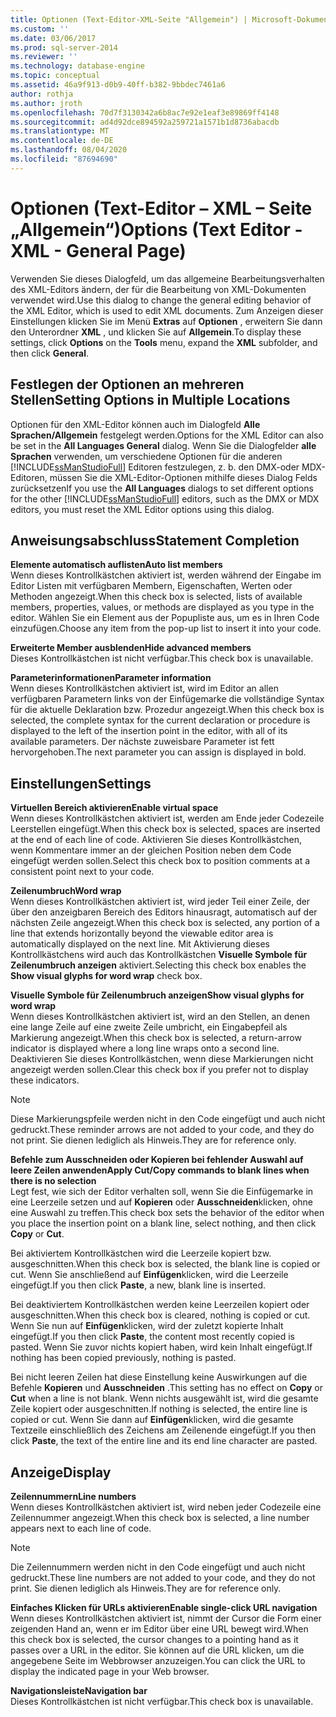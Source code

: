 ```yaml
---
title: Optionen (Text-Editor-XML-Seite "Allgemein") | Microsoft-Dokumentation
ms.custom: ''
ms.date: 03/06/2017
ms.prod: sql-server-2014
ms.reviewer: ''
ms.technology: database-engine
ms.topic: conceptual
ms.assetid: 46a9f913-d0b9-40ff-b382-9bbdec7461a6
author: rothja
ms.author: jroth
ms.openlocfilehash: 70d7f3130342a6b8ac7e92e1eaf3e89869ff4148
ms.sourcegitcommit: ad4d92dce894592a259721a1571b1d8736abacdb
ms.translationtype: MT
ms.contentlocale: de-DE
ms.lasthandoff: 08/04/2020
ms.locfileid: "87694690"
---
```

# <a name="options-text-editor---xml---general-page"></a><span data-ttu-id="fa1cf-102">Optionen (Text-Editor – XML – Seite „Allgemein“)</span><span class="sxs-lookup"><span data-stu-id="fa1cf-102">Options (Text Editor - XML - General Page)</span></span>
  <span data-ttu-id="fa1cf-103">Verwenden Sie dieses Dialogfeld, um das allgemeine Bearbeitungsverhalten des XML-Editors ändern, der für die Bearbeitung von XML-Dokumenten verwendet wird.</span><span class="sxs-lookup"><span data-stu-id="fa1cf-103">Use this dialog to change the general editing behavior of the XML Editor, which is used to edit XML documents.</span></span> <span data-ttu-id="fa1cf-104">Zum Anzeigen dieser Einstellungen klicken Sie im Menü **Extras** auf **Optionen** , erweitern Sie dann den Unterordner **XML** , und klicken Sie auf **Allgemein**.</span><span class="sxs-lookup"><span data-stu-id="fa1cf-104">To display these settings, click **Options** on the **Tools** menu, expand the **XML** subfolder, and then click **General**.</span></span>  
  
## <a name="setting-options-in-multiple-locations"></a><span data-ttu-id="fa1cf-105">Festlegen der Optionen an mehreren Stellen</span><span class="sxs-lookup"><span data-stu-id="fa1cf-105">Setting Options in Multiple Locations</span></span>  
 <span data-ttu-id="fa1cf-106">Optionen für den XML-Editor können auch im Dialogfeld **Alle Sprachen/Allgemein** festgelegt werden.</span><span class="sxs-lookup"><span data-stu-id="fa1cf-106">Options for the XML Editor can also be set in the **All Languages General** dialog.</span></span> <span data-ttu-id="fa1cf-107">Wenn Sie die Dialogfelder **alle Sprachen** verwenden, um verschiedene Optionen für die anderen [!INCLUDE[ssManStudioFull](../includes/ssmanstudiofull-md.md)] Editoren festzulegen, z. b. den DMX-oder MDX-Editoren, müssen Sie die XML-Editor-Optionen mithilfe dieses Dialog Felds zurücksetzen</span><span class="sxs-lookup"><span data-stu-id="fa1cf-107">If you use the **All Languages** dialogs to set different options for the other [!INCLUDE[ssManStudioFull](../includes/ssmanstudiofull-md.md)] editors, such as the DMX or MDX editors, you must reset the XML Editor options using this dialog.</span></span>  
  
## <a name="statement-completion"></a><span data-ttu-id="fa1cf-108">Anweisungsabschluss</span><span class="sxs-lookup"><span data-stu-id="fa1cf-108">Statement Completion</span></span>  
 <span data-ttu-id="fa1cf-109">**Elemente automatisch auflisten**</span><span class="sxs-lookup"><span data-stu-id="fa1cf-109">**Auto list members**</span></span>  
 <span data-ttu-id="fa1cf-110">Wenn dieses Kontrollkästchen aktiviert ist, werden während der Eingabe im Editor Listen mit verfügbaren Membern, Eigenschaften, Werten oder Methoden angezeigt.</span><span class="sxs-lookup"><span data-stu-id="fa1cf-110">When this check box is selected, lists of available members, properties, values, or methods are displayed as you type in the editor.</span></span> <span data-ttu-id="fa1cf-111">Wählen Sie ein Element aus der Popupliste aus, um es in Ihren Code einzufügen.</span><span class="sxs-lookup"><span data-stu-id="fa1cf-111">Choose any item from the pop-up list to insert it into your code.</span></span>  
  
 <span data-ttu-id="fa1cf-112">**Erweiterte Member ausblenden**</span><span class="sxs-lookup"><span data-stu-id="fa1cf-112">**Hide advanced members**</span></span>  
 <span data-ttu-id="fa1cf-113">Dieses Kontrollkästchen ist nicht verfügbar.</span><span class="sxs-lookup"><span data-stu-id="fa1cf-113">This check box is unavailable.</span></span>  
  
 <span data-ttu-id="fa1cf-114">**Parameterinformationen**</span><span class="sxs-lookup"><span data-stu-id="fa1cf-114">**Parameter information**</span></span>  
 <span data-ttu-id="fa1cf-115">Wenn dieses Kontrollkästchen aktiviert ist, wird im Editor an allen verfügbaren Parametern links von der Einfügemarke die vollständige Syntax für die aktuelle Deklaration bzw. Prozedur angezeigt.</span><span class="sxs-lookup"><span data-stu-id="fa1cf-115">When this check box is selected, the complete syntax for the current declaration or procedure is displayed to the left of the insertion point in the editor, with all of its available parameters.</span></span> <span data-ttu-id="fa1cf-116">Der nächste zuweisbare Parameter ist fett hervorgehoben.</span><span class="sxs-lookup"><span data-stu-id="fa1cf-116">The next parameter you can assign is displayed in bold.</span></span>  
  
## <a name="settings"></a><span data-ttu-id="fa1cf-117">Einstellungen</span><span class="sxs-lookup"><span data-stu-id="fa1cf-117">Settings</span></span>  
 <span data-ttu-id="fa1cf-118">**Virtuellen Bereich aktivieren**</span><span class="sxs-lookup"><span data-stu-id="fa1cf-118">**Enable virtual space**</span></span>  
 <span data-ttu-id="fa1cf-119">Wenn dieses Kontrollkästchen aktiviert ist, werden am Ende jeder Codezeile Leerstellen eingefügt.</span><span class="sxs-lookup"><span data-stu-id="fa1cf-119">When this check box is selected, spaces are inserted at the end of each line of code.</span></span> <span data-ttu-id="fa1cf-120">Aktivieren Sie dieses Kontrollkästchen, wenn Kommentare immer an der gleichen Position neben dem Code eingefügt werden sollen.</span><span class="sxs-lookup"><span data-stu-id="fa1cf-120">Select this check box to position comments at a consistent point next to your code.</span></span>  
  
 <span data-ttu-id="fa1cf-121">**Zeilenumbruch**</span><span class="sxs-lookup"><span data-stu-id="fa1cf-121">**Word wrap**</span></span>  
 <span data-ttu-id="fa1cf-122">Wenn dieses Kontrollkästchen aktiviert ist, wird jeder Teil einer Zeile, der über den anzeigbaren Bereich des Editors hinausragt, automatisch auf der nächsten Zeile angezeigt.</span><span class="sxs-lookup"><span data-stu-id="fa1cf-122">When this check box is selected, any portion of a line that extends horizontally beyond the viewable editor area is automatically displayed on the next line.</span></span> <span data-ttu-id="fa1cf-123">Mit Aktivierung dieses Kontrollkästchens wird auch das Kontrollkästchen **Visuelle Symbole für Zeilenumbruch anzeigen** aktiviert.</span><span class="sxs-lookup"><span data-stu-id="fa1cf-123">Selecting this check box enables the **Show visual glyphs for word wrap** check box.</span></span>  
  
 <span data-ttu-id="fa1cf-124">**Visuelle Symbole für Zeilenumbruch anzeigen**</span><span class="sxs-lookup"><span data-stu-id="fa1cf-124">**Show visual glyphs for word wrap**</span></span>  
 <span data-ttu-id="fa1cf-125">Wenn dieses Kontrollkästchen aktiviert ist, wird an den Stellen, an denen eine lange Zeile auf eine zweite Zeile umbricht, ein Eingabepfeil als Markierung angezeigt.</span><span class="sxs-lookup"><span data-stu-id="fa1cf-125">When this check box is selected, a return-arrow indicator is displayed where a long line wraps onto a second line.</span></span> <span data-ttu-id="fa1cf-126">Deaktivieren Sie dieses Kontrollkästchen, wenn diese Markierungen nicht angezeigt werden sollen.</span><span class="sxs-lookup"><span data-stu-id="fa1cf-126">Clear this check box if you prefer not to display these indicators.</span></span>  
  
> [!NOTE]  
>  <span data-ttu-id="fa1cf-127">Diese Markierungspfeile werden nicht in den Code eingefügt und auch nicht gedruckt.</span><span class="sxs-lookup"><span data-stu-id="fa1cf-127">These reminder arrows are not added to your code, and they do not print.</span></span> <span data-ttu-id="fa1cf-128">Sie dienen lediglich als Hinweis.</span><span class="sxs-lookup"><span data-stu-id="fa1cf-128">They are for reference only.</span></span>  
  
 <span data-ttu-id="fa1cf-129">**Befehle zum Ausschneiden oder Kopieren bei fehlender Auswahl auf leere Zeilen anwenden**</span><span class="sxs-lookup"><span data-stu-id="fa1cf-129">**Apply Cut/Copy commands to blank lines when there is no selection**</span></span>  
 <span data-ttu-id="fa1cf-130">Legt fest, wie sich der Editor verhalten soll, wenn Sie die Einfügemarke in eine Leerzeile setzen und auf **Kopieren** oder **Ausschneiden**klicken, ohne eine Auswahl zu treffen.</span><span class="sxs-lookup"><span data-stu-id="fa1cf-130">This check box sets the behavior of the editor when you place the insertion point on a blank line, select nothing, and then click **Copy** or **Cut**.</span></span>  
  
 <span data-ttu-id="fa1cf-131">Bei aktiviertem Kontrollkästchen wird die Leerzeile kopiert bzw. ausgeschnitten.</span><span class="sxs-lookup"><span data-stu-id="fa1cf-131">When this check box is selected, the blank line is copied or cut.</span></span> <span data-ttu-id="fa1cf-132">Wenn Sie anschließend auf **Einfügen**klicken, wird die Leerzeile eingefügt.</span><span class="sxs-lookup"><span data-stu-id="fa1cf-132">If you then click **Paste**, a new, blank line is inserted.</span></span>  
  
 <span data-ttu-id="fa1cf-133">Bei deaktiviertem Kontrollkästchen werden keine Leerzeilen kopiert oder ausgeschnitten.</span><span class="sxs-lookup"><span data-stu-id="fa1cf-133">When this check box is cleared, nothing is copied or cut.</span></span> <span data-ttu-id="fa1cf-134">Wenn Sie nun auf **Einfügen**klicken, wird der zuletzt kopierte Inhalt eingefügt.</span><span class="sxs-lookup"><span data-stu-id="fa1cf-134">If you then click **Paste**, the content most recently copied is pasted.</span></span> <span data-ttu-id="fa1cf-135">Wenn Sie zuvor nichts kopiert haben, wird kein Inhalt eingefügt.</span><span class="sxs-lookup"><span data-stu-id="fa1cf-135">If nothing has been copied previously, nothing is pasted.</span></span>  
  
 <span data-ttu-id="fa1cf-136">Bei nicht leeren Zeilen hat diese Einstellung keine Auswirkungen auf die Befehle **Kopieren** und **Ausschneiden** .</span><span class="sxs-lookup"><span data-stu-id="fa1cf-136">This setting has no effect on **Copy** or **Cut** when a line is not blank.</span></span> <span data-ttu-id="fa1cf-137">Wenn nichts ausgewählt ist, wird die gesamte Zeile kopiert oder ausgeschnitten.</span><span class="sxs-lookup"><span data-stu-id="fa1cf-137">If nothing is selected, the entire line is copied or cut.</span></span> <span data-ttu-id="fa1cf-138">Wenn Sie dann auf **Einfügen**klicken, wird die gesamte Textzeile einschließlich des Zeichens am Zeilenende eingefügt.</span><span class="sxs-lookup"><span data-stu-id="fa1cf-138">If you then click **Paste**, the text of the entire line and its end line character are pasted.</span></span>  
  
## <a name="display"></a><span data-ttu-id="fa1cf-139">Anzeige</span><span class="sxs-lookup"><span data-stu-id="fa1cf-139">Display</span></span>  
 <span data-ttu-id="fa1cf-140">**Zeilennummern**</span><span class="sxs-lookup"><span data-stu-id="fa1cf-140">**Line numbers**</span></span>  
 <span data-ttu-id="fa1cf-141">Wenn dieses Kontrollkästchen aktiviert ist, wird neben jeder Codezeile eine Zeilennummer angezeigt.</span><span class="sxs-lookup"><span data-stu-id="fa1cf-141">When this check box is selected, a line number appears next to each line of code.</span></span>  
  
> [!NOTE]  
>  <span data-ttu-id="fa1cf-142">Die Zeilennummern werden nicht in den Code eingefügt und auch nicht gedruckt.</span><span class="sxs-lookup"><span data-stu-id="fa1cf-142">These line numbers are not added to your code, and they do not print.</span></span> <span data-ttu-id="fa1cf-143">Sie dienen lediglich als Hinweis.</span><span class="sxs-lookup"><span data-stu-id="fa1cf-143">They are for reference only.</span></span>  
  
 <span data-ttu-id="fa1cf-144">**Einfaches Klicken für URLs aktivieren**</span><span class="sxs-lookup"><span data-stu-id="fa1cf-144">**Enable single-click URL navigation**</span></span>  
 <span data-ttu-id="fa1cf-145">Wenn dieses Kontrollkästchen aktiviert ist, nimmt der Cursor die Form einer zeigenden Hand an, wenn er im Editor über eine URL bewegt wird.</span><span class="sxs-lookup"><span data-stu-id="fa1cf-145">When this check box is selected, the cursor changes to a pointing hand as it passes over a URL in the editor.</span></span> <span data-ttu-id="fa1cf-146">Sie können auf die URL klicken, um die angegebene Seite im Webbrowser anzuzeigen.</span><span class="sxs-lookup"><span data-stu-id="fa1cf-146">You can click the URL to display the indicated page in your Web browser.</span></span>  
  
 <span data-ttu-id="fa1cf-147">**Navigationsleiste**</span><span class="sxs-lookup"><span data-stu-id="fa1cf-147">**Navigation bar**</span></span>  
 <span data-ttu-id="fa1cf-148">Dieses Kontrollkästchen ist nicht verfügbar.</span><span class="sxs-lookup"><span data-stu-id="fa1cf-148">This check box is unavailable.</span></span>  
  
  
